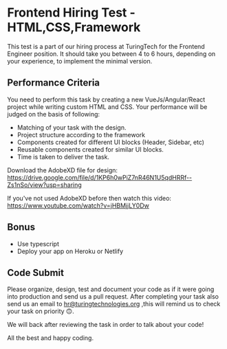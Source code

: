 # Frontend Hiring Test - HTML,CSS,Framework

This test is a part of our hiring process at TuringTech for the Frontend Engineer position. It should take you between 4 to 6 hours, depending on your experience, to implement the minimal version.

## Performance Criteria

You need to perform this task by creating a new VueJs/Angular/React project while writing custom HTML and CSS. Your performance will be judged on the basis of following:

- Matching of your task with the design.
- Project structure according to the framework
- Components created for different UI blocks (Header, Sidebar, etc)
- Reusable components created for similar UI blocks.
- Time is taken to deliver the task.

Download the AdobeXD file for design:
https://drive.google.com/file/d/1KP6h0wPiZ7nR46N1U5qdHRRf--Zs1nSo/view?usp=sharing

If you've not used AdobeXD before then watch this video:
https://www.youtube.com/watch?v=jHBMjjLY0Dw


## Bonus

- Use typescript
- Deploy your app on Heroku or Netlify


## Code Submit
Please organize, design, test and document your code as if it were going into production and send us a pull request. After completing your task also send us an email to hr@turingtechnologies.org ,this will remind us to check your task on priority :upside_down_face:. 

We will back after reviewing the task in order to talk about your code! 

All the best and happy coding.
